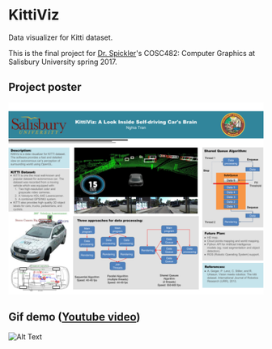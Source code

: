 # KittiViz
Data visualizer for Kitti dataset.

This is the final project for [Dr. Spickler](http://facultyfp.salisbury.edu/despickler/personal/index.html)'s COSC482: Computer Graphics at Salisbury University spring 2017.

## Project poster

![Poster](./assets/poster.png)

## Gif demo ([Youtube video](https://www.youtube.com/watch?v=mxfc5-9cF9o&feature=youtu.be))

![Alt Text](https://j.gifs.com/BgWyoY.gif)